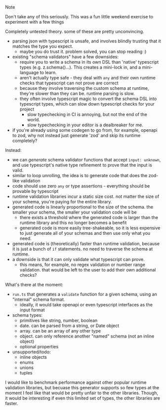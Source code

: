 > [!NOTE]  
> Don't take any of this seriously. This was a fun little weekend exercise to experiment with a few things

Completely untested theory. some of these are pretty unconvincing.

- parsing json with typescript is unsafe, and involves blindly trusting that it matches the type you expect.
  - maybe you do trust it. problem solved, you can stop reading :)
- existing "schema validators" have a few downsides:
  - require you to write a schema in its own DSL than 'native' typescript types (e.g. z.schema()...). This creates a mini-lock in, and a mini-language to learn.
  - aren't actually type safe - they deal with `any` and their own runtime checks that typescript can not prove are correct
  - because they involve traversing the custom schema at runtime, they're slower than they can be. runtime parsing is slow.
  - they often involve typescript magic to convert the schema DSL into typescript types, which can slow down typescript checks for your project
    - slow typechecking in CI is annoying, but not the end of the world.
    - slow typechecking in your editor is a dealbreaker for me.
- if you're already using some codegen to go from, for example, openapi to zod, why not instead just generate 'zod' and skip its runtime completely?

Instead:

- we can _generate_ schema validator functions that accept `input: unknown`, and use typescript's native type refinement to prove that the input is valid.
- similar to loop unrolling, the idea is to generate code that does the zod-like validation
- code should use zero `any` or type assertions - everything should be provable by typescript
- runtime validation libraries incur a static size cost. not matter the size of your schema, you're paying for the entire library.
- generated code is linearly proportional to the size of the schema. the smaller your schema, the smaller your validation code will be
  - there exists a threshold where the generated code is larger than the runtime library and this no longer becomes a benefit
  - generated code is more easily tree-shakeable, so it is less expensive to just generate all of your schemas and then use only what you need.
- generated code is (theoretically) faster than runtime validation, because it is just a bunch of `if` statements. no need to traverse the schema at runtime.
- a downside is that it can only validate what typescript can prove.
  - this means, for example, no regex validation or number range validation. that would be left to the user to add their own additional checks?

What's there at the moment:

- `run.ts` that generates a `validate` function for a given schema, using an "internal" schema format.
  - ideally, it would take openapi or even typescript interfaces as the input format
- schema types:
  - primitives like string, number, boolean
  - date. can be parsed from a string, or Date object
  - array. can be an array of any other type
  - object. can only reference another "named" schema (not an inline object)
  - optional properties
- unsupported/todo:
  - inline objects
  - enums
  - unions
  - tuples

I would like to benchmark performance against other popular runtime validation libraries, but becuase this generator supports so few types at the moment
I feel like that would be pretty unfair to the other libraries. Though, it would be interesting if even this limited set of types, the other libraries are faster.
